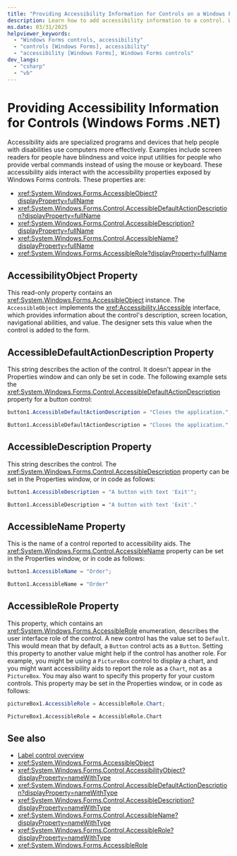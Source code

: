 ```yaml
---
title: "Providing Accessibility Information for Controls on a Windows Form"
description: Learn how to add accessibility information to a control. Windows Forms lets you add accessibility settings to a control to help people with disabilities.
ms.date: 03/31/2025
helpviewer_keywords: 
  - "Windows Forms controls, accessibility"
  - "controls [Windows Forms], accessibility"
  - "accessibility [Windows Forms], Windows Forms controls"
dev_langs:
  - "csharp"
  - "vb"
---
```


# Providing Accessibility Information for Controls (Windows Forms .NET)

Accessibility aids are specialized programs and devices that help people with disabilities use computers more effectively. Examples include screen readers for people have blindness and voice input utilities for people who provide verbal commands instead of using the mouse or keyboard. These accessibility aids interact with the accessibility properties exposed by Windows Forms controls. These properties are:

- <xref:System.Windows.Forms.AccessibleObject?displayProperty=fullName>
- <xref:System.Windows.Forms.Control.AccessibleDefaultActionDescription?displayProperty=fullName>
- <xref:System.Windows.Forms.Control.AccessibleDescription?displayProperty=fullName>
- <xref:System.Windows.Forms.Control.AccessibleName?displayProperty=fullName>
- <xref:System.Windows.Forms.AccessibleRole?displayProperty=fullName>

## AccessibilityObject Property

This read-only property contains an <xref:System.Windows.Forms.AccessibleObject> instance. The `AccessibleObject` implements the <xref:Accessibility.IAccessible> interface, which provides information about the control's description, screen location, navigational abilities, and value. The designer sets this value when the control is added to the form.

## AccessibleDefaultActionDescription Property

This string describes the action of the control. It doesn't appear in the Properties window and can only be set in code. The following example sets the <xref:System.Windows.Forms.Control.AccessibleDefaultActionDescription> property for a button control:

```csharp
button1.AccessibleDefaultActionDescription = "Closes the application.";
```

```vb
Button1.AccessibleDefaultActionDescription = "Closes the application."
```

## AccessibleDescription Property

This string describes the control. The <xref:System.Windows.Forms.Control.AccessibleDescription> property can be set in the Properties window, or in code as follows:

```csharp
button1.AccessibleDescription = "A button with text 'Exit'";
```

```vb
Button1.AccessibleDescription = "A button with text 'Exit'."
```

## AccessibleName Property

This is the name of a control reported to accessibility aids. The <xref:System.Windows.Forms.Control.AccessibleName> property can be set in the Properties window, or in code as follows:

```csharp
button1.AccessibleName = "Order";
```

```vb
Button1.AccessibleName = "Order"
```

## AccessibleRole Property

This property, which contains an <xref:System.Windows.Forms.AccessibleRole> enumeration, describes the user interface role of the control. A new control has the value set to `Default`. This would mean that by default, a `Button` control acts as a `Button`. Setting this property to another value might help if the control has another role. For example, you might be using a `PictureBox` control to display a chart, and you might want accessibility aids to report the role as a `Chart`, not as a `PictureBox`. You may also want to specify this property for your custom controls. This property may be set in the Properties window, or in code as follows:

```csharp
pictureBox1.AccessibleRole = AccessibleRole.Chart;
```

```vb
PictureBox1.AccessibleRole = AccessibleRole.Chart
```

## See also

- [Label control overview](labels.md)
- <xref:System.Windows.Forms.AccessibleObject>
- <xref:System.Windows.Forms.Control.AccessibilityObject?displayProperty=nameWithType>
- <xref:System.Windows.Forms.Control.AccessibleDefaultActionDescription?displayProperty=nameWithType>
- <xref:System.Windows.Forms.Control.AccessibleDescription?displayProperty=nameWithType>
- <xref:System.Windows.Forms.Control.AccessibleName?displayProperty=nameWithType>
- <xref:System.Windows.Forms.Control.AccessibleRole?displayProperty=nameWithType>
- <xref:System.Windows.Forms.AccessibleRole>
